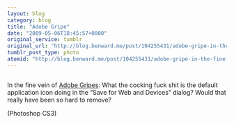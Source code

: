 ```yaml
---
layout: blog
category: blog
title: "Adobe Gripe"
date: "2009-05-06T18:45:57+0000"
original_service: tumblr
original_url: "http://blog.benward.me/post/104255431/adobe-gripe-in-the-fine-vein-of-adobe"
tumblr_post_type: photo
atomid: "http://blog.benward.me/post/104255431/adobe-gripe-in-the-fine-vein-of-adobe"
---
```

<figure class="photo">
  <img src="http://benward.me/res/tumblr/media/104255431/0.jpg" alt="">
</figure>

In the fine vein of [Adobe Gripes](http://adobegripes.tumblr.com): What the cocking fuck shit is the default application icon doing in the “Save for Web and Devices” dialog? Would that really have been so hard to remove?

(Photoshop CS3)